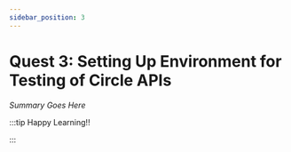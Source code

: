```yaml
---
sidebar_position: 3
---
```


# Quest 3: Setting Up Environment for Testing of Circle APIs

_Summary Goes Here_

:::tip Happy Learning!!

<QuestButton text="Go To Quest" />

:::


